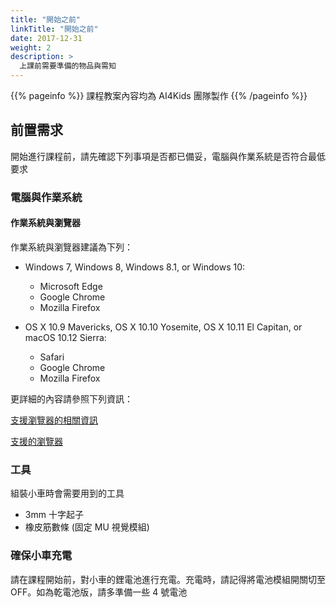 ```yaml
---
title: "開始之前"
linkTitle: "開始之前"
date: 2017-12-31
weight: 2
description: >
  上課前需要準備的物品與需知
---
```


{{% pageinfo %}}
課程教案內容均為 AI4Kids 團隊製作
{{% /pageinfo %}}

## 前置需求

開始進行課程前，請先確認下列事項是否都已備妥，電腦與作業系統是否符合最低要求

### 電腦與作業系統

#### 作業系統與瀏覽器

作業系統與瀏覽器建議為下列：

- Windows 7, Windows 8, Windows 8.1, or Windows 10:

  - Microsoft Edge
  - Google Chrome
  - Mozilla Firefox

- OS X 10.9 Mavericks, OS X 10.10
  Yosemite, OS X 10.11 El Capitan, or macOS 10.12 Sierra:

  - Safari
  - Google Chrome
  - Mozilla Firefox

更詳細的內容請參照下列資訊：

[支援瀏覽器的相關資訊](https://makecode.microbit.org/browsers/technical)

[支援的瀏覽器](https://makecode.microbit.org/browsers)

### 工具

組裝小車時會需要用到的工具

- 3mm 十字起子
- 橡皮筋數條 (固定 MU 視覺模組)

### 確保小車充電

請在課程開始前，對小車的鋰電池進行充電。充電時，請記得將電池模組開關切至 OFF。如為乾電池版，請多準備一些 4 號電池
